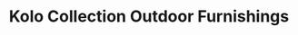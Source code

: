 ---
title: "Kolo Collection Outdoor Furnishings"
url: /nashville/kolo-collection-outdoor-furnishings/
shop: Möbel
---